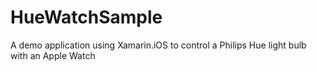 # HueWatchSample
A demo application using Xamarin.iOS to control a Philips Hue light bulb with an Apple Watch
